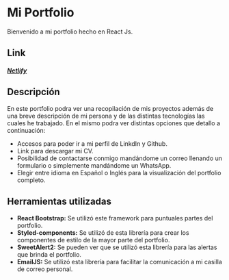 # Mi Portfolio
Bienvenido a mi portfolio hecho en React Js.

## Link
##### [Netlify](https://ezequiel-guaymas-portfolio2023.netlify.app/)

## Descripción
En este portfolio podra ver una recopilación de mis proyectos además de una breve descripción de mi persona y de las distintas tecnologías las cuales he trabajado.
En el mismo podra ver distintas opciones que detallo a continuación:
-	Accesos para poder ir a mi perfil de LinkdIn y Github.
-	Link para descargar mi CV.
-	Posibilidad de contactarse conmigo mandándome un correo llenando un formulario o simplemente mandándome un WhatsApp.
-	Elegir entre idioma en Español o Inglés para la visualización del portfolio completo.


## Herramientas utilizadas
-	**React Bootstrap:** Se utilizó este framework para puntuales partes del portfolio.
-	**Styled-components:** Se utilizó de esta librería para crear los componentes de estilo de la mayor parte del portfolio.
-	**SweetAlert2:** Se pueden ver que se utilizó esta librería para las alertas que brinda el portfolio.
-	**EmailJS:** Se utilizó esta librería para facilitar la comunicación a mi casilla de correo personal.



